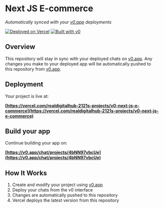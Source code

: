 # Next JS E-commerce

*Automatically synced with your [v0.app](https://v0.app) deployments*

[![Deployed on Vercel](https://img.shields.io/badge/Deployed%20on-Vercel-black?style=for-the-badge&logo=vercel)](https://vercel.com/realdigitalhub-2121s-projects/v0-next-js-e-commerce)
[![Built with v0](https://img.shields.io/badge/Built%20with-v0.app-black?style=for-the-badge)](https://v0.app/chat/projects/4bNN97vbcUe)

## Overview

This repository will stay in sync with your deployed chats on [v0.app](https://v0.app).
Any changes you make to your deployed app will be automatically pushed to this repository from [v0.app](https://v0.app).

## Deployment

Your project is live at:

**[https://vercel.com/realdigitalhub-2121s-projects/v0-next-js-e-commerce](https://vercel.com/realdigitalhub-2121s-projects/v0-next-js-e-commerce)**

## Build your app

Continue building your app on:

**[https://v0.app/chat/projects/4bNN97vbcUe](https://v0.app/chat/projects/4bNN97vbcUe)**

## How It Works

1. Create and modify your project using [v0.app](https://v0.app)
2. Deploy your chats from the v0 interface
3. Changes are automatically pushed to this repository
4. Vercel deploys the latest version from this repository
